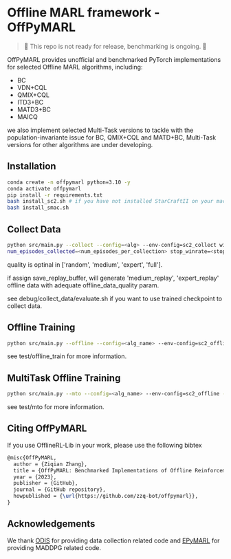 # Offline MARL framework - OffPyMARL
> 🚧 This repo is not ready for release, benchmarking is ongoing. 🚧

OffPyMARL provides unofficial and benchmarked PyTorch implementations for selected Offline MARL algorithms, including:

- BC
- VDN+CQL
- QMIX+CQL
- ITD3+BC
- MATD3+BC
- MAICQ

we also implement selected Multi-Task versions to tackle with the population-invariante issue for BC, QMIX+CQL and MATD+BC, Multi-Task versions for other algorithms are under developing.

## Installation

```bash
conda create -n offpymarl python=3.10 -y
conda activate offpymarl
pip install -r requirements.txt
bash install_sc2.sh # if you have not installed StarCraftII on your machine
bash install_smac.sh
```

## Collect Data
```bash
python src/main.py --collect --config=<alg> --env-config=sc2_collect with env_args.map_name=<map_name> offline_data_quality=<quality> save_replay_buffer=<whether_to_save_replay>
num_episodes_collected=<num_episodes_per_collection> stop_winrate=<stop_winrate> --seed=<seed>
```
quality is optinal in ['random', 'medium', 'expert', 'full'].

if assign save_replay_buffer, will generate 'medium_replay', 'expert_replay' offline data with adequate offline_data_quality param.

see debug/collect_data/evaluate.sh if you want to use trained checkpoint to collect data.

## Offline Training
```bash
python src/main.py --offline --config=<alg_name> --env-config=sc2_offline --map_name=<sc2_map>  --offline_data_quality=<data_quality> --seed=<seed> --t_max=40000 --test_interval=250 --log_interval=250 --runner_log_interval=250 --learner_log_interval=250 --save_model_interval=100001 
```
see test/offline_train for more information.

## MultiTask Offline Training
```bash
python src/main.py --mto --config=<alg_name> --env-config=sc2_offline --task-config=<task_name> --customized_quality=<data_quality> --seed=<seed> --t_max=40000 --test_interval=250 --log_interval=250 --runner_log_interval=250 --learner_log_interval=250 --save_model_interval=10000
```
see test/mto for more information.

## Citing OffPyMARL

If you use OfflineRL-Lib in your work, please use the following bibtex

```tex
@misc{OffPyMARL,
  author = {Ziqian Zhang},
  title = {OffPyMARL: Benchmarked Implementations of Offline Reinforcement Learning Algorithms},
  year = {2023},
  publisher = {GitHub},
  journal = {GitHub repository},
  howpublished = {\url{https://github.com/zzq-bot/offpymarl}},
}
```

## Acknowledgements
We thank [ODIS](https://github.com/LAMDA-RL/ODIS) for providing data collection related code and [EPyMARL](https://github.com/uoe-agents/epymarl) for providing MADDPG related code.
